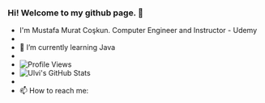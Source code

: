 ### Hi! Welcome to my github page. 👋
- I'm Mustafa Murat Coşkun. Computer Engineer and Instructor - Udemy
- 
- 🌱 I’m currently learning Java
- 
- ![Profile Views](https://komarev.com/ghpvc/?username=ulvimemmeedov)
- ![Ulvi's GitHub Stats](https://github-readme-stats.vercel.app/api?username=ulvimemmeedov&show_icons=true)
- 
- 📫 How to reach me: 
<!--
**ulvimemmeedov/ulvimemmeedov** is a ✨ _special_ ✨ repository because its `README.md` (this file) appears on your GitHub profile.

Here are some ideas to get you started:

- 🔭 I’m currently working on ...
- ...
- 👯 I’m looking to collaborate on ...
- 🤔 I’m looking for help with ...
- 💬 Ask me about ...
-...
- 😄 Pronouns: ...
- ⚡ Fun fact: ...
-->
